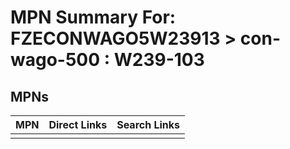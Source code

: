 



# MPN Summary For: FZECONWAGO5W23913 > con-wago-500 : W239-103

## MPNs
  

|MPN|Direct Links|Search Links|
| :--- | :--- | :--- |
||||
